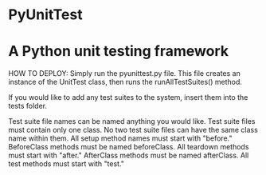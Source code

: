 # PyUnitTest

A Python unit testing framework
=======

HOW TO DEPLOY: Simply run the pyunittest.py file.  This file creates an instance of the UnitTest class, then runs the runAllTestSuites() method.

If you would like to add any test suites to the system, insert them into the tests folder.

Test suite file names can be named anything you would like. Test suite files must contain only one class. No two test suite files can have the same class name within them.
All setup method names must start with "before." BeforeClass methods must be named beforeClass.
All teardown methods must start with "after." AfterClass methods must be named afterClass.
All test methods must start with "test."
